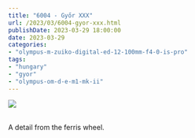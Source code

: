 ```yaml
---
title: "6004 - Győr XXX"
url: /2023/03/6004-gyor-xxx.html
publishDate: 2023-03-29 18:00:00
date: 2023-03-29
categories:
- "olympus-m-zuiko-digital-ed-12-100mm-f4-0-is-pro"
tags:
- "hungary"
- "gyor"
- "olympus-om-d-e-m1-mk-ii"
---
```

<div class="container">
<div class="center"><a target="_blank" href="https://d25zfm9zpd7gm5.cloudfront.net/1200x1200/2019/20191020_123554_lr.jpg"><img class="webfeedsFeaturedVisual" src="https://d25zfm9zpd7gm5.cloudfront.net/0600x0600/2019/20191020_123554_lr.jpg" /></a></div>
</div>
<br />

A detail from the ferris wheel.
